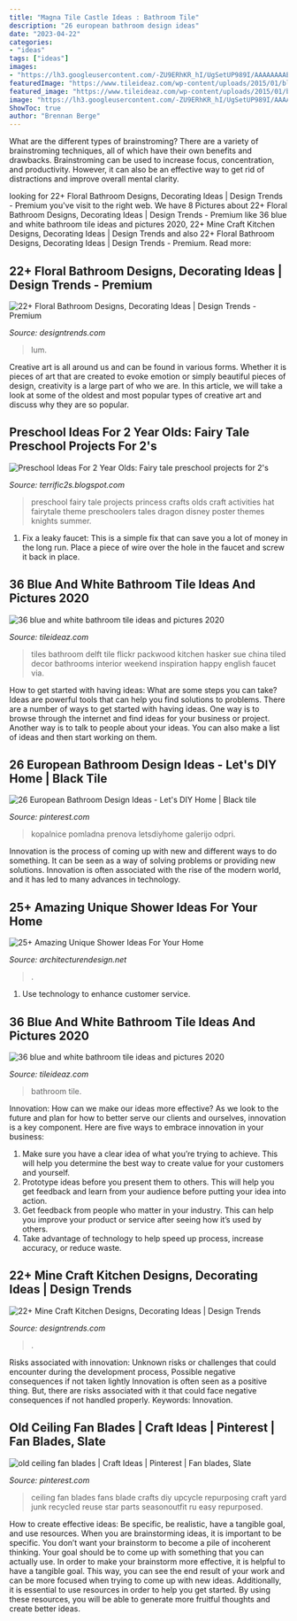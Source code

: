 ```yaml
---
title: "Magna Tile Castle Ideas : Bathroom Tile"
description: "26 european bathroom design ideas"
date: "2023-04-22"
categories:
- "ideas"
tags: ["ideas"]
images:
- "https://lh3.googleusercontent.com/-ZU9ERhKR_hI/UgSetUP989I/AAAAAAAAECA/5uhlWqnGAyA/s640/blogger-image--1581828183.jpg"
featuredImage: "https://www.tileideaz.com/wp-content/uploads/2015/01/blue_and_white_bathroom_tile_12.jpg"
featured_image: "https://www.tileideaz.com/wp-content/uploads/2015/01/blue_and_white_bathroom_tile_3.jpg"
image: "https://lh3.googleusercontent.com/-ZU9ERhKR_hI/UgSetUP989I/AAAAAAAAECA/5uhlWqnGAyA/s640/blogger-image--1581828183.jpg"
ShowToc: true
author: "Brennan Berge"
---
```



What are the different types of brainstroming?
There are a variety of brainstroming techniques, all of which have their own benefits and drawbacks. Brainstroming can be used to increase focus, concentration, and productivity. However, it can also be an effective way to get rid of distractions and improve overall mental clarity.

	

		
looking for 22+ Floral Bathroom Designs, Decorating Ideas | Design Trends - Premium you've visit to the right web. We have 8 Pictures about 22+ Floral Bathroom Designs, Decorating Ideas | Design Trends - Premium like 36 blue and white bathroom tile ideas and pictures 2020, 22+ Mine Craft Kitchen Designs, Decorating Ideas | Design Trends and also 22+ Floral Bathroom Designs, Decorating Ideas | Design Trends - Premium. Read more:
		
    
## 22+ Floral Bathroom Designs, Decorating Ideas | Design Trends - Premium

<img loading=lazy src="https://images.designtrends.com/wp-content/uploads/2016/03/30103442/Simple-Bathroom-Designs.jpg" onerror="this.onerror=null;this.src='https://tse3.mm.bing.net/th?id=OIP.IoNe5XR5tv8lg4QZ6ICOQwHaJm&amp;pid=15.1';" alt="22+ Floral Bathroom Designs, Decorating Ideas | Design Trends - Premium">

_Source: designtrends.com_

>lum. 

	

Creative art is all around us and can be found in various forms. Whether it is pieces of art that are created to evoke emotion or simply beautiful pieces of design, creativity is a large part of who we are. In this article, we will take a look at some of the oldest and most popular types of creative art and discuss why they are so popular.

    
## Preschool Ideas For 2 Year Olds: Fairy Tale Preschool Projects For 2&#039;s

<img loading=lazy src="https://lh3.googleusercontent.com/-ZU9ERhKR_hI/UgSetUP989I/AAAAAAAAECA/5uhlWqnGAyA/s640/blogger-image--1581828183.jpg" onerror="this.onerror=null;this.src='https://tse3.mm.bing.net/th?id=OIP.C4J5e8Wd0OKJr32qbWsY7AAAAA&amp;pid=15.1';" alt="Preschool Ideas For 2 Year Olds: Fairy tale preschool projects for 2&#039;s">

_Source: terrific2s.blogspot.com_

>preschool fairy tale projects princess crafts olds craft activities hat fairytale theme preschoolers tales dragon disney poster themes knights summer. 

	

1. Fix a leaky faucet: This is a simple fix that can save you a lot of money in the long run. Place a piece of wire over the hole in the faucet and screw it back in place.

    
## 36 Blue And White Bathroom Tile Ideas And Pictures 2020

<img loading=lazy src="https://www.tileideaz.com/wp-content/uploads/2015/01/blue_and_white_bathroom_tile_12.jpg" onerror="this.onerror=null;this.src='https://tse2.mm.bing.net/th?id=OIP.y8aK7y40vYD_JJiqZilCcQHaJ2&amp;pid=15.1';" alt="36 blue and white bathroom tile ideas and pictures 2020">

_Source: tileideaz.com_

>tiles bathroom delft tile flickr packwood kitchen hasker sue china tiled decor bathrooms interior weekend inspiration happy english faucet via. 

	

How to get started with having ideas: What are some steps you can take?
Ideas are powerful tools that can help you find solutions to problems. There are a number of ways to get started with having ideas. One way is to browse through the internet and find ideas for your business or project. Another way is to talk to people about your ideas. You can also make a list of ideas and then start working on them.

    
## 26 European Bathroom Design Ideas - Let&#039;s DIY Home | Black Tile

<img loading=lazy src="https://i.pinimg.com/originals/ce/e2/66/cee2664a9919b48300a4325291a1f3d6.jpg" onerror="this.onerror=null;this.src='https://tse3.mm.bing.net/th?id=OIP.Tf-OXptWMZY40uMaN4w_YQHaJ4&amp;pid=15.1';" alt="26 European Bathroom Design Ideas - Let&#039;s DIY Home | Black tile">

_Source: pinterest.com_

>kopalnice pomladna prenova letsdiyhome galerijo odpri. 

	

Innovation is the process of coming up with new and different ways to do something. It can be seen as a way of solving problems or providing new solutions. Innovation is often associated with the rise of the modern world, and it has led to many advances in technology.

    
## 25+ Amazing Unique Shower Ideas For Your Home

<img loading=lazy src="https://cdn.architecturendesign.net/wp-content/uploads/2016/03/AD-Amazing-Unique-Shower-Ideas-For-Your-Home-07.jpg" onerror="this.onerror=null;this.src='https://tse1.mm.bing.net/th?id=OIP.nbiiUnqxj8Pryvd9b0jKzQHaLJ&amp;pid=15.1';" alt="25+ Amazing Unique Shower Ideas For Your Home">

_Source: architecturendesign.net_

>. 

	

1. Use technology to enhance customer service.

    
## 36 Blue And White Bathroom Tile Ideas And Pictures 2020

<img loading=lazy src="https://www.tileideaz.com/wp-content/uploads/2015/01/blue_and_white_bathroom_tile_3.jpg" onerror="this.onerror=null;this.src='https://tse1.mm.bing.net/th?id=OIP.L4KOaOw1oiXCNQ-CC6qLiAHaJ3&amp;pid=15.1';" alt="36 blue and white bathroom tile ideas and pictures 2020">

_Source: tileideaz.com_

>bathroom tile. 

	

Innovation: How can we make our ideas more effective?
As we look to the future and plan for how to better serve our clients and ourselves, innovation is a key component. Here are five ways to embrace innovation in your business: 
1. Make sure you have a clear idea of what you’re trying to achieve. This will help you determine the best way to create value for your customers and yourself. 
2. Prototype ideas before you present them to others. This will help you get feedback and learn from your audience before putting your idea into action. 
3. Get feedback from people who matter in your industry. This can help you improve your product or service after seeing how it’s used by others. 
4. Take advantage of technology to help speed up process, increase accuracy, or reduce waste.

    
## 22+ Mine Craft Kitchen Designs, Decorating Ideas | Design Trends

<img loading=lazy src="https://images.designtrends.com/wp-content/uploads/2015/10/06101136/Seeds-Minecraft-Kitchen-Design.jpg" onerror="this.onerror=null;this.src='https://tse4.mm.bing.net/th?id=OIP.lucZXfxV292O53gc_edaqgHaEY&amp;pid=15.1';" alt="22+ Mine Craft Kitchen Designs, Decorating Ideas | Design Trends">

_Source: designtrends.com_

>. 

	

Risks associated with innovation: Unknown risks or challenges that could encounter during the development process, Possible negative consequences if not taken lightly
Innovation is often seen as a positive thing. But, there are risks associated with it that could face negative consequences if not handled properly. Keywords: Innovation.

    
## Old Ceiling Fan Blades | Craft Ideas | Pinterest | Fan Blades, Slate

<img loading=lazy src="https://s-media-cache-ak0.pinimg.com/736x/02/72/9f/02729fdfcd66c79fbd7010ac64e96160.jpg" onerror="this.onerror=null;this.src='https://tse3.mm.bing.net/th?id=OIP.ZFVR6nVPshpFqD2z_dCgDQHaJ4&amp;pid=15.1';" alt="old ceiling fan blades | Craft Ideas | Pinterest | Fan blades, Slate">

_Source: pinterest.com_

>ceiling fan blades fans blade crafts diy upcycle repurposing craft yard junk recycled reuse star parts seasonoutfit ru easy repurposed. 

	

How to create effective ideas: Be specific, be realistic, have a tangible goal, and use resources.
When you are brainstorming ideas, it is important to be specific. You don’t want your brainstorm to become a pile of incoherent thinking. Your goal should be to come up with something that you can actually use. In order to make your brainstorm more effective, it is helpful to have a tangible goal. This way, you can see the end result of your work and can be more focused when trying to come up with new ideas. Additionally, it is essential to use resources in order to help you get started. By using these resources, you will be able to generate more fruitful thoughts and create better ideas.

